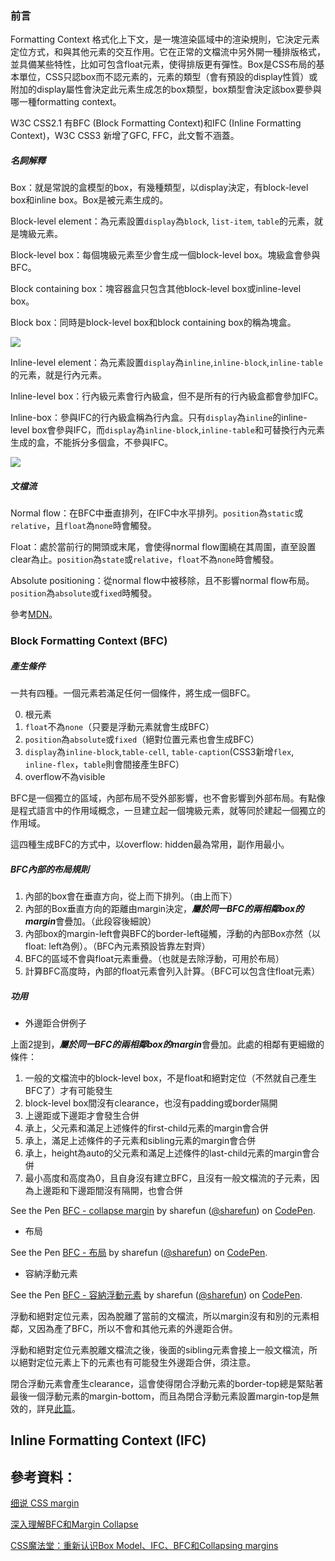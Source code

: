 ### 前言

Formatting Context 格式化上下文，是一塊渲染區域中的渲染規則，它決定元素定位方式，和與其他元素的交互作用。它在正常的文檔流中另外開一種排版格式，並具備某些特性，比如可包含float元素，使得排版更有彈性。Box是CSS布局的基本單位，CSS只認box而不認元素的，元素的類型（會有預設的display性質）或附加的display屬性會決定此元素生成怎的box類型，box類型會決定該box要參與哪一種formatting context。

W3C CSS2.1 有BFC (Block Formatting Context)和IFC (Inline Formatting Context)，W3C CSS3 新增了GFC, FFC，此文暫不涵蓋。

##### 名詞解釋

Box：就是常說的盒模型的box，有幾種類型，以display決定，有block-level box和inline box。Box是被元素生成的。

Block-level element：為元素設置`display`為`block`, `list-item`, `table`的元素，就是塊級元素。

Block-level box：每個塊級元素至少會生成一個block-level box。塊級盒會參與BFC。

Block containing box：塊容器盒只包含其他block-level box或inline-level box。

Block box：同時是block-level box和block containing box的稱為塊盒。

![](https://developer.mozilla.org/@api/deki/files/5995/=venn_blocks.png)

Inline-level element：為元素設置`display`為`inline`,`inline-block`,`inline-table`的元素，就是行內元素。

Inline-level box：行內級元素會行內級盒，但不是所有的行內級盒都會參加IFC。

Inline-box：參與IFC的行內級盒稱為行內盒。只有`display`為`inline`的inline-level box會參與IFC，而`display`為`inline-block`,`inline-table`和可替換行內元素生成的盒，不能拆分多個盒，不參與IFC。

![](https://developer.mozilla.org/@api/deki/files/6008/=venn_inlines.png)

##### 文檔流

Normal flow：在BFC中垂直排列，在IFC中水平排列。`position`為`static`或`relative`，且`float`為`none`時會觸發。

Float：處於當前行的開頭或末尾，會使得normal flow圍繞在其周圍，直至設置clear為止。`position`為`state`或`relative`，`float`不為`none`時會觸發。

Absolute positioning：從normal flow中被移除，且不影響normal flow布局。`position`為`absolute`或`fixed`時觸發。

參考[MDN](https://developer.mozilla.org/zh-CN/docs/Web/Guide/CSS/Visual_formatting_model)。

### Block Formatting Context (BFC)

##### 產生條件

一共有四種。一個元素若滿足任何一個條件，將生成一個BFC。

0. 根元素
1. `float`不為`none`（只要是浮動元素就會生成BFC）
2. `position`為`absolute`或`fixed`（絕對位置元素也會生成BFC）
3. `display`為`inline-block`,`table-cell`, `table-caption`(CSS3新增`flex`, `inline-flex`，`table`則會間接產生BFC）
4. overflow不為visible

BFC是一個獨立的區域，內部布局不受外部影響，也不會影響到外部布局。有點像是程式語言中的作用域概念，一旦建立起一個塊級元素，就等同於建起一個獨立的作用域。

這四種生成BFC的方式中，以overflow: hidden最為常用，副作用最小。

##### BFC內部的布局規則

1. 內部的box會在垂直方向，從上而下排列。（由上而下）
2. 內部的Box垂直方向的距離由margin決定，***屬於同一BFC的兩相鄰box的margin***會疊加。（此段容後細說）
3. 內部box的margin-left會與BFC的border-left碰觸，浮動的內部Box亦然（以float: left為例）。（BFC內元素預設皆靠左對齊）
4. BFC的區域不會與float元素重疊。（也就是去除浮動，可用於布局）
5. 計算BFC高度時，內部的float元素會列入計算。（BFC可以包含住float元素）

##### 功用

* 外邊距合併例子

上面2提到，***屬於同一BFC的兩相鄰box的margin***會疊加。此處的相鄰有更細緻的條件：

1. 一般的文檔流中的block-level box，不是float和絕對定位（不然就自己產生BFC了）才有可能發生
2. block-level box間沒有clearance，也沒有padding或border隔開
3. 上邊距或下邊距才會發生合併
4. 承上，父元素和滿足上述條件的first-child元素的margin會合併
5. 承上，滿足上述條件的子元素和sibling元素的margin會合併
6. 承上，height為auto的父元素和滿足上述條件的last-child元素的margin會合併
7. 最小高度和高度為0，且自身沒有建立BFC，且沒有一般文檔流的子元素，因為上邊距和下邊距間沒有隔開，也會合併


<p data-height="265" data-theme-id="0" data-slug-hash="xELRJB" data-default-tab="html" data-user="sharefun" data-embed-version="2" class="codepen">See the Pen <a href="http://codepen.io/sharefun/pen/xELRJB/">BFC - collapse margin</a> by sharefun (<a href="http://codepen.io/sharefun">@sharefun</a>) on <a href="http://codepen.io">CodePen</a>.</p><script async src="//assets.codepen.io/assets/embed/ei.js"></script>

* 布局

<p data-height="265" data-theme-id="0" data-slug-hash="xEXwJG" data-default-tab="html,result" data-user="sharefun" data-embed-version="2" class="codepen">See the Pen <a href="http://codepen.io/sharefun/pen/xEXwJG/">BFC - 布局</a> by sharefun (<a href="http://codepen.io/sharefun">@sharefun</a>) on <a href="http://codepen.io">CodePen</a>.</p><script async src="//assets.codepen.io/assets/embed/ei.js"></script>


* 容納浮動元素

<p data-height="265" data-theme-id="0" data-slug-hash="ZpXbdz" data-default-tab="html,result" data-user="sharefun" data-embed-version="2" class="codepen">See the Pen <a href="http://codepen.io/sharefun/pen/ZpXbdz/">BFC - 容納浮動元素</a> by sharefun (<a href="http://codepen.io/sharefun">@sharefun</a>) on <a href="http://codepen.io">CodePen</a>.</p><script async src="//assets.codepen.io/assets/embed/ei.js"></script>


浮動和絕對定位元素，因為脫離了當前的文檔流，所以margin沒有和別的元素相鄰，又因為產了BFC，所以不會和其他元素的外邊距合併。

浮動和絕對定位元素脫離文檔流之後，後面的sibling元素會接上一般文檔流，所以絕對定位元素上下的元素也有可能發生外邊距合併，須注意。

閉合浮動元素會產生clearance，這會使得閉合浮動元素的border-top總是緊貼著最後一個浮動元素的margin-bottom，而且為閉合浮動元素設置margin-top是無效的，詳見[此篇](http://www.imooc.com/article/9723)。


## Inline Formatting Context (IFC)



## 參考資料：

[细说 CSS margin](https://blog.coding.net/blog/css-margin)

[深入理解BFC和Margin Collapse](http://www.w3cplus.com/css/understanding-bfc-and-margin-collapse.html)

[CSS魔法堂：重新认识Box Model、IFC、BFC和Collapsing margins](https://segmentfault.com/a/1190000004625635)
